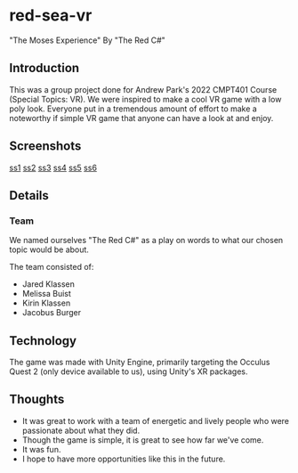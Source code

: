 # red-sea-vr
"The Moses Experience" By "The Red C#"

## Introduction

This was a group project done for Andrew Park's 2022 CMPT401 Course (Special Topics: VR). We were inspired to make a cool VR game with a low poly look. Everyone put in a tremendous amount of effort to make a noteworthy if simple VR game that anyone can have a look at and enjoy.

## Screenshots

[ss1](videos/screenshot.png)
[ss2](videos/screenshot2.png)
[ss3](videos/screenshot3.png)
[ss4](videos/screenshot4.png)
[ss5](videos/screenshot5.png)
[ss6](videos/screenshot6.png)

## Details

### Team

We named ourselves "The Red C#" as a play on words to what our chosen topic would be about.

The team consisted of:
- Jared Klassen
- Melissa Buist
- Kirin Klassen
- Jacobus Burger

## Technology

The game was made with Unity Engine, primarily targeting the Occulus Quest 2 (only device available to us), using Unity's XR packages. 

## Thoughts

* It was great to work with a team of energetic and lively people who were passionate about what they did.
* Though the game is simple, it is great to see how far we've come.
* It was fun.
* I hope to have more opportunities like this in the future.